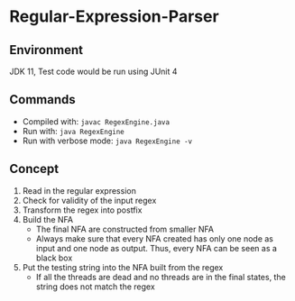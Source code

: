 # Regular-Expression-Parser

## Environment
JDK 11, Test code would be run using JUnit 4

## Commands
* Compiled with: `javac RegexEngine.java`
* Run with: `java RegexEngine`
* Run with verbose mode: `java RegexEngine -v`

## Concept
1. Read in the regular expression
2. Check for validity of the input regex
3. Transform the regex into postfix
4. Build the NFA
    * The final NFA are constructed from smaller NFA
    * Always make sure that every NFA created has only one node as input and one node as output. Thus, every NFA can be seen as a black box
5. Put the testing string into the NFA built from the regex
    * If all the threads are dead and no threads are in the final states, the string does not match the regex
